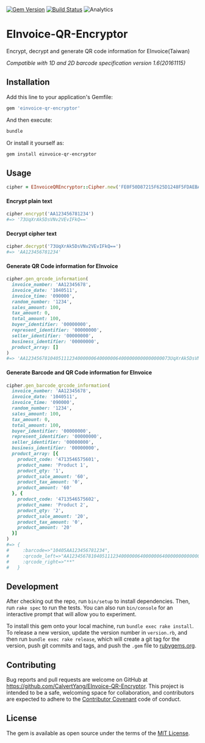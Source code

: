 [![Gem Version](https://badge.fury.io/rb/einvoice-qr-encryptor.svg)](http://badge.fury.io/rb/einvoice-qr-encryptor)
[![Build Status](https://travis-ci.org/CalvertYang/EInvoice-QR-Encryptor.svg?branch=master)](https://travis-ci.org/CalvertYang/EInvoice-QR-Encryptor)
![Analytics](https://ga-beacon.appspot.com/UA-44933497-3/CalvertYang/EInvoice-QR-Encryptor?pixel)
# EInvoice-QR-Encryptor

Encrypt, decrypt and generate QR code information for EInvoice(Taiwan)

_Compatible with 1D and 2D barcode specification version 1.6(20161115)_

## Installation

Add this line to your application's Gemfile:

```ruby
gem 'einvoice-qr-encryptor'
```

And then execute:

```bash
bundle
```

Or install it yourself as:

```bash
gem install einvoice-qr-encryptor
```

## Usage

```ruby
cipher = EInvoiceQREncryptor::Cipher.new('FE0F50D87215F625D1248F5FDAEBA37F')
```

#### Encrypt plain text

```ruby
cipher.encrypt('AA123456781234')
#=> '73UqXrAk5DsVNv2VEvIFkQ=='
```

#### Decrypt cipher text

```ruby
cipher.decrypt('73UqXrAk5DsVNv2VEvIFkQ==')
#=> 'AA123456781234'
```

#### Generate QR Code information for EInvoice

```ruby
cipher.gen_qrcode_information(
  invoice_number: 'AA12345678',
  invoice_date: '1040511',
  invoice_time: '090000',
  random_number: '1234',
  sales_amount: 100,
  tax_amount: 0,
  total_amount: 100,
  buyer_identifier: '00000000',
  represent_identifier: '00000000',
  seller_identifier: '00000000',
  business_identifier: '00000000',
  product_array: []
)
#=> 'AA12345678104051112340000006400000064000000000000000073UqXrAk5DsVNv2VEvIFkQ=='
```

#### Generate Barcode and QR Code information for EInvoice

```ruby
cipher.gen_barcode_qrcode_information(
  invoice_number: 'AA12345678',
  invoice_date: '1040511',
  invoice_time: '090000',
  random_number: '1234',
  sales_amount: 100,
  tax_amount: 0,
  total_amount: 100,
  buyer_identifier: '00000000',
  represent_identifier: '00000000',
  seller_identifier: '00000000',
  business_identifier: '00000000',
  product_array: [{
    product_code: '4713546575601',
    product_name: 'Product 1',
    product_qty: '1',
    product_sale_amount: '60',
    product_tax_amount: '0',
    product_amount: '60'
  }, {
    product_code: '4713546575602',
    product_name: 'Product 2',
    product_qty: '2',
    product_sale_amount: '20',
    product_tax_amount: '0',
    product_amount: '20'
  }]
)
#=> {
#     :barcode=>"10405AA123456781234",
#     :qrcode_left=>"AA12345678104051112340000006400000064000000000000000073UqXrAk5DsVNv2VEvIFkQ==:**********:0:2:1",
#     :qrcode_right=>"**"
#   }
```

## Development

After checking out the repo, run `bin/setup` to install dependencies. Then, run `rake spec` to run the tests. You can also run `bin/console` for an interactive prompt that will allow you to experiment.

To install this gem onto your local machine, run `bundle exec rake install`. To release a new version, update the version number in `version.rb`, and then run `bundle exec rake release`, which will create a git tag for the version, push git commits and tags, and push the `.gem` file to [rubygems.org](https://rubygems.org).

## Contributing

Bug reports and pull requests are welcome on GitHub at https://github.com/CalvertYang/EInvoice-QR-Encryptor. This project is intended to be a safe, welcoming space for collaboration, and contributors are expected to adhere to the [Contributor Covenant](http://contributor-covenant.org) code of conduct.


## License

The gem is available as open source under the terms of the [MIT License](http://opensource.org/licenses/MIT).
